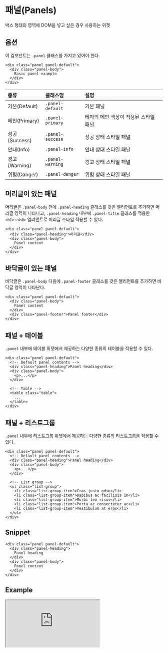 <!--
{
    "id": 4219,
    "title": "패널(Panels)",
    "outline": "박스 형태의 영역에 DOM을 넣고 싶은 경우 사용하는 위젯",
    "tags": ["widget", "component"],
    "order": [4, 2, 19],
    "thumbnail": "4.2.19.panels.png"
}
-->

# 패널(Panels)
박스 형태의 영역에 DOM을 넣고 싶은 경우 사용하는 위젯

## 옵션
이 컴포넌트는 `.panel` 클래스를 가지고 있어야 한다.
```
<div class="panel panel-default">
  <div class="panel-body">
    Basic panel example
  </div>
</div>
```

종류 | 클래스명 | 설명 
:-- | :-- | :--
기본(Default) | `.panel-default` | 기본 패널
메인(Primary) | `.panel-primary` | 테마의 메인 색상이 적용된 스타일 패널
성공(Success) | `.panel-success` | 성공 상태 스타일 패널
안내(Info) | `.panel-info` | 안내 상태 스타일 패널
경고(Warning) | `.panel-warning` | 경고 상태 스타일 패널
위험(Danger) | `.panel-danger` | 위험 상태 스타일 패널

## 머리글이 있는 패널
머리글은 `.panel-body` 전에 `.panel-heading` 클래스를 갖은 엘리먼트를 추가하면 머리글 영역이 나타나고, `.panel-heading` 내부에 `.panel-title` 클래스를 적용한 `<h1>`~`<h6>` 엘리먼트로 머리글 스타일 적용할 수 있다.

```
<div class="panel panel-default">
  <div class="panel-heading">머리글</div>
  <div class="panel-body">
    Panel content
  </div>
</div>
```

## 바닥글이 있는 패널 
바닥글은 `.panel-body` 다음에 `.panel-footer` 클래스를 갖은 엘리먼트를 추가하면 바닥글 영역이 나타난다.

```
<div class="panel panel-default">
  <div class="panel-body">
    Panel content
  </div>
  <div class="panel-footer">Panel footer</div>
</div>
```

## 패널 + 테이블
`.panel` 내부에 테이블 위젯에서 제공하는 다양한 종류의 테이블을 적용할 수 있다.

```
<div class="panel panel-default">
  <!-- Default panel contents -->
  <div class="panel-heading">Panel heading</div>
  <div class="panel-body">
    <p>...</p>
  </div>

  <!-- Table -->
  <table class="table">
    ...
  </table>
</div>
```

## 패널 + 리스트그룹
`.panel` 내부에 리스트그룹 위젯에서 제공하는 다양한 종류의 리스트그룹을 적용할 수 있다.

```
<div class="panel panel-default">
  <!-- Default panel contents -->
  <div class="panel-heading">Panel heading</div>
  <div class="panel-body">
    <p>...</p>
  </div>

  <!-- List group -->
  <ul class="list-group">
    <li class="list-group-item">Cras justo odio</li>
    <li class="list-group-item">Dapibus ac facilisis in</li>
    <li class="list-group-item">Morbi leo risus</li>
    <li class="list-group-item">Porta ac consectetur ac</li>
    <li class="list-group-item">Vestibulum at eros</li>
  </ul>
</div>
```

## Snippet
```
<div class="panel panel-default">
  <div class="panel-heading">
    Panel heading 
  </div>
  <div class="panel-body">
    Panel content
  </div>
</div>
```

## Example
<iframe class="jsbin-livecode" src="http://jsbin.com/eQuVIJE/3/embed?html,css,output"></iframe>